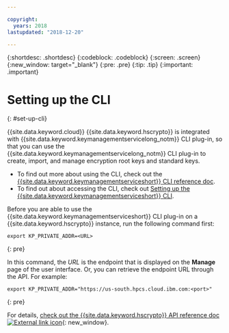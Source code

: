 ```yaml
---

copyright:
  years: 2018
lastupdated: "2018-12-20"

---
```


{:shortdesc: .shortdesc}
{:codeblock: .codeblock}
{:screen: .screen}
{:new_window: target="_blank"}
{:pre: .pre}
{:tip: .tip}
{:important: .important}

# Setting up the CLI
{: #set-up-cli}

{{site.data.keyword.cloud}} {{site.data.keyword.hscrypto}} is integrated with {{site.data.keyword.keymanagementservicelong_notm}} CLI plug-in, so that you can use the {{site.data.keyword.keymanagementservicelong_notm}} CLI plug-in to create, import, and manage encryption root keys and standard keys.

- To find out more about using the CLI, check out the [{{site.data.keyword.keymanagementserviceshort}} CLI reference doc](/docs/services/key-protect/cli-reference.html).
- To find out about accessing the CLI, check out [Setting up the {{site.data.keyword.keymanagementserviceshort}} CLI](/docs/services/key-protect/set-up-cli.html).

Before you are able to use the {{site.data.keyword.keymanagementserviceshort}} CLI plug-in on a {{site.data.keyword.hscrypto}} instance, run the following command first:

```
export KP_PRIVATE_ADDR=<URL>
```
{: pre}

In this command, the *URL* is the endpoint that is displayed on the **Manage** page of the user interface. Or, you can retrieve the endpoint URL through the API. For example:

```
export KP_PRIVATE_ADDR="https://us-south.hpcs.cloud.ibm.com:<port>"
```
{: pre}

For details, [check out the {{site.data.keyword.hscrypto}} API reference doc ![External link icon](../../icons/launch-glyph.svg "External link icon")](https://console.bluemix.net/apidocs/hp-crypto){: new_window}.
